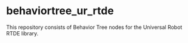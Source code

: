 # behaviortree_ur_rtde
This repository consists of Behavior Tree nodes for the Universal Robot RTDE library.
